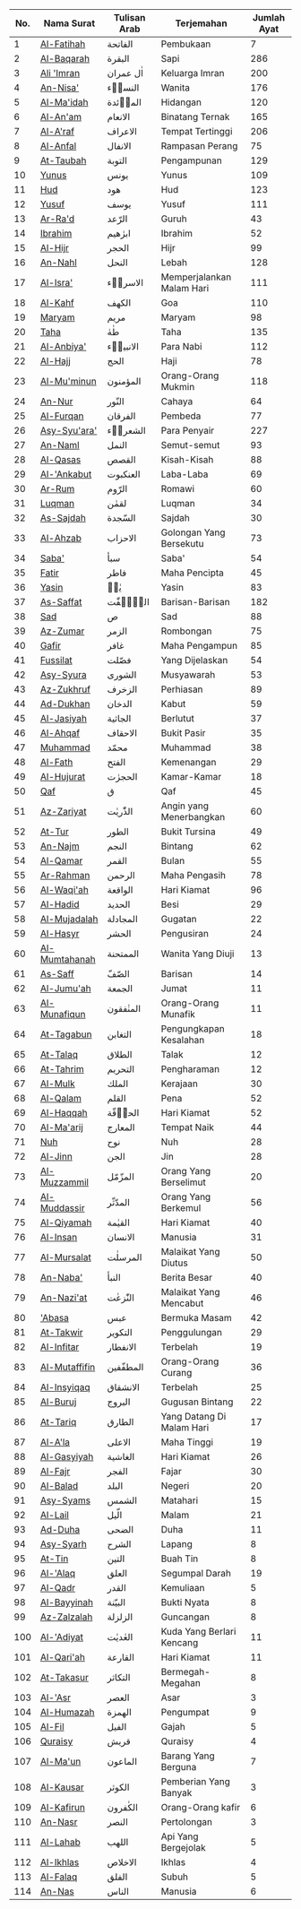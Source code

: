 | No. | Nama Surat                                     | Tulisan Arab | Terjemahan                | Jumlah Ayat |
| --- | ---------------------------------------------- | ------------ | ------------------------- | ----------- |
| 1   | [Al-Fatihah](https://www.baca-quran.id/1/)     | الفاتحة      | Pembukaan                 | 7           |
| 2   | [Al-Baqarah](https://www.baca-quran.id/2/)     | البقرة       | Sapi                      | 286         |
| 3   | [Ali 'Imran](https://www.baca-quran.id/3/)     | اٰل عمران    | Keluarga Imran            | 200         |
| 4   | [An-Nisa'](https://www.baca-quran.id/4/)       | النساۤء      | Wanita                    | 176         |
| 5   | [Al-Ma'idah](https://www.baca-quran.id/5/)     | الماۤئدة     | Hidangan                  | 120         |
| 6   | [Al-An'am](https://www.baca-quran.id/6/)       | الانعام      | Binatang Ternak           | 165         |
| 7   | [Al-A'raf](https://www.baca-quran.id/7/)       | الاعراف      | Tempat Tertinggi          | 206         |
| 8   | [Al-Anfal](https://www.baca-quran.id/8/)       | الانفال      | Rampasan Perang           | 75          |
| 9   | [At-Taubah](https://www.baca-quran.id/9/)      | التوبة       | Pengampunan               | 129         |
| 10  | [Yunus](https://www.baca-quran.id/10/)         | يونس         | Yunus                     | 109         |
| 11  | [Hud](https://www.baca-quran.id/11/)           | هود          | Hud                       | 123         |
| 12  | [Yusuf](https://www.baca-quran.id/12/)         | يوسف         | Yusuf                     | 111         |
| 13  | [Ar-Ra'd](https://www.baca-quran.id/13/)       | الرّعد       | Guruh                     | 43          |
| 14  | [Ibrahim](https://www.baca-quran.id/14/)       | ابرٰهيم      | Ibrahim                   | 52          |
| 15  | [Al-Hijr](https://www.baca-quran.id/15/)       | الحجر        | Hijr                      | 99          |
| 16  | [An-Nahl](https://www.baca-quran.id/16/)       | النحل        | Lebah                     | 128         |
| 17  | [Al-Isra'](https://www.baca-quran.id/17/)      | الاسراۤء     | Memperjalankan Malam Hari | 111         |
| 18  | [Al-Kahf](https://www.baca-quran.id/18/)       | الكهف        | Goa                       | 110         |
| 19  | [Maryam](https://www.baca-quran.id/19/)        | مريم         | Maryam                    | 98          |
| 20  | [Taha](https://www.baca-quran.id/20/)          | طٰهٰ         | Taha                      | 135         |
| 21  | [Al-Anbiya'](https://www.baca-quran.id/21/)    | الانبياۤء    | Para Nabi                 | 112         |
| 22  | [Al-Hajj](https://www.baca-quran.id/22/)       | الحج         | Haji                      | 78          |
| 23  | [Al-Mu'minun](https://www.baca-quran.id/23/)   | المؤمنون     | Orang-Orang Mukmin        | 118         |
| 24  | [An-Nur](https://www.baca-quran.id/24/)        | النّور       | Cahaya                    | 64          |
| 25  | [Al-Furqan](https://www.baca-quran.id/25/)     | الفرقان      | Pembeda                   | 77          |
| 26  | [Asy-Syu'ara'](https://www.baca-quran.id/26/)  | الشعراۤء     | Para Penyair              | 227         |
| 27  | [An-Naml](https://www.baca-quran.id/27/)       | النمل        | Semut-semut               | 93          |
| 28  | [Al-Qasas](https://www.baca-quran.id/28/)      | القصص        | Kisah-Kisah               | 88          |
| 29  | [Al-'Ankabut](https://www.baca-quran.id/29/)   | العنكبوت     | Laba-Laba                 | 69          |
| 30  | [Ar-Rum](https://www.baca-quran.id/30/)        | الرّوم       | Romawi                    | 60          |
| 31  | [Luqman](https://www.baca-quran.id/31/)        | لقمٰن        | Luqman                    | 34          |
| 32  | [As-Sajdah](https://www.baca-quran.id/32/)     | السّجدة      | Sajdah                    | 30          |
| 33  | [Al-Ahzab](https://www.baca-quran.id/33/)      | الاحزاب      | Golongan Yang Bersekutu   | 73          |
| 34  | [Saba'](https://www.baca-quran.id/34/)         | سبأ          | Saba'                     | 54          |
| 35  | [Fatir](https://www.baca-quran.id/35/)         | فاطر         | Maha Pencipta             | 45          |
| 36  | [Yasin](https://www.baca-quran.id/36/)         | يٰسۤ         | Yasin                     | 83          |
| 37  | [As-Saffat](https://www.baca-quran.id/37/)     | الصّٰۤفّٰت   | Barisan-Barisan           | 182         |
| 38  | [Sad](https://www.baca-quran.id/38/)           | ص            | Sad                       | 88          |
| 39  | [Az-Zumar](https://www.baca-quran.id/39/)      | الزمر        | Rombongan                 | 75          |
| 40  | [Gafir](https://www.baca-quran.id/40/)         | غافر         | Maha Pengampun            | 85          |
| 41  | [Fussilat](https://www.baca-quran.id/41/)      | فصّلت        | Yang Dijelaskan           | 54          |
| 42  | [Asy-Syura](https://www.baca-quran.id/42/)     | الشورى       | Musyawarah                | 53          |
| 43  | [Az-Zukhruf](https://www.baca-quran.id/43/)    | الزخرف       | Perhiasan                 | 89          |
| 44  | [Ad-Dukhan](https://www.baca-quran.id/44/)     | الدخان       | Kabut                     | 59          |
| 45  | [Al-Jasiyah](https://www.baca-quran.id/45/)    | الجاثية      | Berlutut                  | 37          |
| 46  | [Al-Ahqaf](https://www.baca-quran.id/46/)      | الاحقاف      | Bukit Pasir               | 35          |
| 47  | [Muhammad](https://www.baca-quran.id/47/)      | محمّد        | Muhammad                  | 38          |
| 48  | [Al-Fath](https://www.baca-quran.id/48/)       | الفتح        | Kemenangan                | 29          |
| 49  | [Al-Hujurat](https://www.baca-quran.id/49/)    | الحجرٰت      | Kamar-Kamar               | 18          |
| 50  | [Qaf](https://www.baca-quran.id/50/)           | ق            | Qaf                       | 45          |
| 51  | [Az-Zariyat](https://www.baca-quran.id/51/)    | الذّٰريٰت    | Angin yang Menerbangkan   | 60          |
| 52  | [At-Tur](https://www.baca-quran.id/52/)        | الطور        | Bukit Tursina             | 49          |
| 53  | [An-Najm](https://www.baca-quran.id/53/)       | النجم        | Bintang                   | 62          |
| 54  | [Al-Qamar](https://www.baca-quran.id/54/)      | القمر        | Bulan                     | 55          |
| 55  | [Ar-Rahman](https://www.baca-quran.id/55/)     | الرحمن       | Maha Pengasih             | 78          |
| 56  | [Al-Waqi'ah](https://www.baca-quran.id/56/)    | الواقعة      | Hari Kiamat               | 96          |
| 57  | [Al-Hadid](https://www.baca-quran.id/57/)      | الحديد       | Besi                      | 29          |
| 58  | [Al-Mujadalah](https://www.baca-quran.id/58/)  | المجادلة     | Gugatan                   | 22          |
| 59  | [Al-Hasyr](https://www.baca-quran.id/59/)      | الحشر        | Pengusiran                | 24          |
| 60  | [Al-Mumtahanah](https://www.baca-quran.id/60/) | الممتحنة     | Wanita Yang Diuji         | 13          |
| 61  | [As-Saff](https://www.baca-quran.id/61/)       | الصّفّ       | Barisan                   | 14          |
| 62  | [Al-Jumu'ah](https://www.baca-quran.id/62/)    | الجمعة       | Jumat                     | 11          |
| 63  | [Al-Munafiqun](https://www.baca-quran.id/63/)  | المنٰفقون    | Orang-Orang Munafik       | 11          |
| 64  | [At-Tagabun](https://www.baca-quran.id/64/)    | التغابن      | Pengungkapan Kesalahan    | 18          |
| 65  | [At-Talaq](https://www.baca-quran.id/65/)      | الطلاق       | Talak                     | 12          |
| 66  | [At-Tahrim](https://www.baca-quran.id/66/)     | التحريم      | Pengharaman               | 12          |
| 67  | [Al-Mulk](https://www.baca-quran.id/67/)       | الملك        | Kerajaan                  | 30          |
| 68  | [Al-Qalam](https://www.baca-quran.id/68/)      | القلم        | Pena                      | 52          |
| 69  | [Al-Haqqah](https://www.baca-quran.id/69/)     | الحاۤقّة     | Hari Kiamat               | 52          |
| 70  | [Al-Ma'arij](https://www.baca-quran.id/70/)    | المعارج      | Tempat Naik               | 44          |
| 71  | [Nuh](https://www.baca-quran.id/71/)           | نوح          | Nuh                       | 28          |
| 72  | [Al-Jinn](https://www.baca-quran.id/72/)       | الجن         | Jin                       | 28          |
| 73  | [Al-Muzzammil](https://www.baca-quran.id/73/)  | المزّمّل     | Orang Yang Berselimut     | 20          |
| 74  | [Al-Muddassir](https://www.baca-quran.id/74/)  | المدّثّر     | Orang Yang Berkemul       | 56          |
| 75  | [Al-Qiyamah](https://www.baca-quran.id/75/)    | القيٰمة      | Hari Kiamat               | 40          |
| 76  | [Al-Insan](https://www.baca-quran.id/76/)      | الانسان      | Manusia                   | 31          |
| 77  | [Al-Mursalat](https://www.baca-quran.id/77/)   | المرسلٰت     | Malaikat Yang Diutus      | 50          |
| 78  | [An-Naba'](https://www.baca-quran.id/78/)      | النبأ        | Berita Besar              | 40          |
| 79  | [An-Nazi'at](https://www.baca-quran.id/79/)    | النّٰزعٰت    | Malaikat Yang Mencabut    | 46          |
| 80  | ['Abasa](https://www.baca-quran.id/80/)        | عبس          | Bermuka Masam             | 42          |
| 81  | [At-Takwir](https://www.baca-quran.id/81/)     | التكوير      | Penggulungan              | 29          |
| 82  | [Al-Infitar](https://www.baca-quran.id/82/)    | الانفطار     | Terbelah                  | 19          |
| 83  | [Al-Mutaffifin](https://www.baca-quran.id/83/) | المطفّفين    | Orang-Orang Curang        | 36          |
| 84  | [Al-Insyiqaq](https://www.baca-quran.id/84/)   | الانشقاق     | Terbelah                  | 25          |
| 85  | [Al-Buruj](https://www.baca-quran.id/85/)      | البروج       | Gugusan Bintang           | 22          |
| 86  | [At-Tariq](https://www.baca-quran.id/86/)      | الطارق       | Yang Datang Di Malam Hari | 17          |
| 87  | [Al-A'la](https://www.baca-quran.id/87/)       | الاعلى       | Maha Tinggi               | 19          |
| 88  | [Al-Gasyiyah](https://www.baca-quran.id/88/)   | الغاشية      | Hari Kiamat               | 26          |
| 89  | [Al-Fajr](https://www.baca-quran.id/89/)       | الفجر        | Fajar                     | 30          |
| 90  | [Al-Balad](https://www.baca-quran.id/90/)      | البلد        | Negeri                    | 20          |
| 91  | [Asy-Syams](https://www.baca-quran.id/91/)     | الشمس        | Matahari                  | 15          |
| 92  | [Al-Lail](https://www.baca-quran.id/92/)       | الّيل        | Malam                     | 21          |
| 93  | [Ad-Duha](https://www.baca-quran.id/93/)       | الضحى        | Duha                      | 11          |
| 94  | [Asy-Syarh](https://www.baca-quran.id/94/)     | الشرح        | Lapang                    | 8           |
| 95  | [At-Tin](https://www.baca-quran.id/95/)        | التين        | Buah Tin                  | 8           |
| 96  | [Al-'Alaq](https://www.baca-quran.id/96/)      | العلق        | Segumpal Darah            | 19          |
| 97  | [Al-Qadr](https://www.baca-quran.id/97/)       | القدر        | Kemuliaan                 | 5           |
| 98  | [Al-Bayyinah](https://www.baca-quran.id/98/)   | البيّنة      | Bukti Nyata               | 8           |
| 99  | [Az-Zalzalah](https://www.baca-quran.id/99/)   | الزلزلة      | Guncangan                 | 8           |
| 100 | [Al-'Adiyat](https://www.baca-quran.id/100/)   | العٰديٰت     | Kuda Yang Berlari Kencang | 11          |
| 101 | [Al-Qari'ah](https://www.baca-quran.id/101/)   | القارعة      | Hari Kiamat               | 11          |
| 102 | [At-Takasur](https://www.baca-quran.id/102/)   | التكاثر      | Bermegah-Megahan          | 8           |
| 103 | [Al-'Asr](https://www.baca-quran.id/103/)      | العصر        | Asar                      | 3           |
| 104 | [Al-Humazah](https://www.baca-quran.id/104/)   | الهمزة       | Pengumpat                 | 9           |
| 105 | [Al-Fil](https://www.baca-quran.id/105/)       | الفيل        | Gajah                     | 5           |
| 106 | [Quraisy](https://www.baca-quran.id/106/)      | قريش         | Quraisy                   | 4           |
| 107 | [Al-Ma'un](https://www.baca-quran.id/107/)     | الماعون      | Barang Yang Berguna       | 7           |
| 108 | [Al-Kausar](https://www.baca-quran.id/108/)    | الكوثر       | Pemberian Yang Banyak     | 3           |
| 109 | [Al-Kafirun](https://www.baca-quran.id/109/)   | الكٰفرون     | Orang-Orang kafir         | 6           |
| 110 | [An-Nasr](https://www.baca-quran.id/110/)      | النصر        | Pertolongan               | 3           |
| 111 | [Al-Lahab](https://www.baca-quran.id/111/)     | اللهب        | Api Yang Bergejolak       | 5           |
| 112 | [Al-Ikhlas](https://www.baca-quran.id/112/)    | الاخلاص      | Ikhlas                    | 4           |
| 113 | [Al-Falaq](https://www.baca-quran.id/113/)     | الفلق        | Subuh                     | 5           |
| 114 | [An-Nas](https://www.baca-quran.id/114/)       | الناس        | Manusia                   | 6           |
